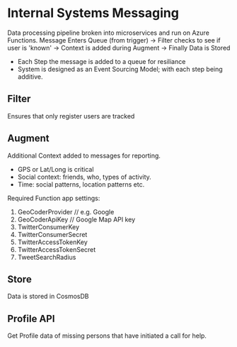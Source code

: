 # Internal Systems Messaging
Data processing pipeline broken into microservices and run on Azure Functions.
Message Enters Queue (from trigger) -> Filter checks to see if user is 'known' -> Context is added during Augment -> Finally Data is Stored
- Each Step the message is added to a queue for resiliance
- System is designed as an Event Sourcing Model; with each step being additive.

## Filter
Ensures that only register users are tracked

## Augment
Additional Context added to messages for reporting.
- GPS or Lat/Long is critical
- Social context: friends, who, types of activity.
- Time: social patterns, location patterns etc.

Required Function app settings:
1. GeoCoderProvider // e.g. Google 
2. GeoCoderApiKey // Google Map API key
3. TwitterConsumerKey
4. TwitterConsumerSecret
5. TwitterAccessTokenKey
6. TwitterAccessTokenSecret
7. TweetSearchRadius

## Store
Data is stored in CosmosDB

## Profile API
Get Profile data of missing persons that have initiated a call for help.